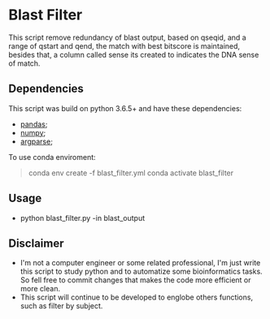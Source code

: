 # Blast Filter

This script remove redundancy of blast output, based on qseqid, and a range of qstart and qend, the match with best bitscore is maintained, besides that, a column called sense its created to indicates the DNA sense of match.

## Dependencies

This script was build on python 3.6.5+ and have these dependencies:

- [pandas](https://pandas.pydata.org/);
- [numpy](https://numpy.org/);
- [argparse](https://docs.python.org/3/library/argparse.html);

To use conda enviroment:
> conda env create -f blast_filter.yml
> conda activate blast_filter

## Usage

- python blast_filter.py -in blast_output

## Disclaimer

- I'm not a computer engineer or some related professional, I'm just write this script to study python and to automatize some bioinformatics tasks. So fell free to commit changes that makes the code more efficient or more clean.
- This script will continue to be developed to englobe others functions, such as filter by subject.
